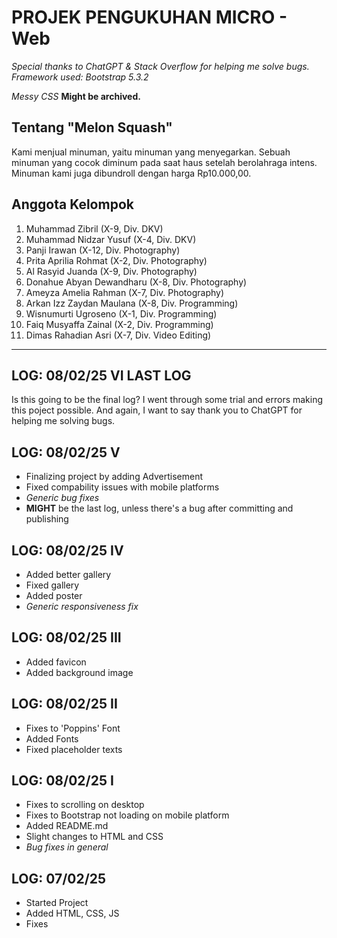 # PROJEK PENGUKUHAN MICRO - Web

*Special thanks to ChatGPT & Stack Overflow for helping me solve bugs.*
*Framework used: Bootstrap 5.3.2*

*Messy CSS*
**Might be archived.**

## Tentang "Melon Squash"

Kami menjual minuman, yaitu minuman yang menyegarkan. Sebuah minuman yang cocok diminum pada saat haus setelah berolahraga intens. Minuman kami juga dibundroll dengan harga Rp10.000,00.

## Anggota Kelompok

1. Muhammad Zibril (X-9, Div. DKV)
2. Muhammad Nidzar Yusuf (X-4, Div. DKV)
3. Panji Irawan (X-12, Div. Photography)
4. Prita Aprilia Rohmat (X-2, Div. Photography)
5. Al Rasyid Juanda (X-9, Div. Photography)
6. Donahue Abyan Dewandharu (X-8, Div. Photography)
7. Ameyza Amelia Rahman (X-7, Div. Photography)
8. Arkan Izz Zaydan Maulana (X-8, Div. Programming)
9. Wisnumurti Ugroseno (X-1, Div. Programming)
10. Faiq Musyaffa Zainal (X-2, Div. Programming)
11. Dimas Rahadian Asri (X-7, Div. Video Editing)

---

## LOG: 08/02/25 VI LAST LOG

Is this going to be the final log? I went through some trial and errors making this poject possible. And again, I want to say thank you to ChatGPT for helping me solving bugs.

## LOG: 08/02/25 V

- Finalizing project by adding Advertisement
- Fixed compability issues with mobile platforms
- *Generic bug fixes*
- **MIGHT** be the last log, unless there's a bug after committing and publishing

## LOG: 08/02/25 IV

- Added better gallery
- Fixed gallery
- Added poster
- *Generic responsiveness fix*

## LOG: 08/02/25 III

- Added favicon
- Added background image

## LOG: 08/02/25 II

- Fixes to 'Poppins' Font
- Added Fonts
- Fixed placeholder texts

## LOG: 08/02/25 I

- Fixes to scrolling on desktop
- Fixes to Bootstrap not loading on mobile platform
- Added README.md
- Slight changes to HTML and CSS
- *Bug fixes in general*

## LOG: 07/02/25

- Started Project
- Added HTML, CSS, JS
- Fixes
